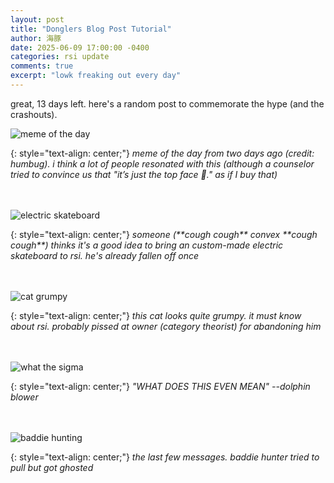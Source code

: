 ```yaml
---
layout: post
title: "Donglers Blog Post Tutorial"
author: 海豚
date: 2025-06-09 17:00:00 -0400
categories: rsi update
comments: true
excerpt: "lowk freaking out every day"
---
```


great, 13 days left. here's a random post to commemorate the hype (and the crashouts).

![meme of the day](https://github.com/user-attachments/assets/2144a7de-d40b-460f-84a4-c1f4a7338788)

{: style="text-align: center;"}
*meme of the day from two days ago (credit: humbug). i think a lot of people resonated with this (although a counselor tried to convince us that "it’s just the top face 🙏." as if I buy that)*
<br><br><br>

![electric skateboard](https://github.com/user-attachments/assets/4bf9bf89-a259-42ef-ba6a-74fa844897f1)

{: style="text-align: center;"}
*someone (\*\*cough cough\*\* convex \*\*cough cough\*\*) thinks it's a good idea to bring an custom-made electric skateboard to rsi. he's already fallen off once*
<br><br><br>

![cat grumpy](https://github.com/user-attachments/assets/fa7add8f-88cc-4c7d-8a31-665f74b19178)

{: style="text-align: center;"}
*this cat looks quite grumpy. it must know about rsi. probably pissed at owner (category theorist) for abandoning him*
<br><br><br>

![what the sigma](https://github.com/user-attachments/assets/8004d409-e84a-44df-8e15-a1b31eb49225)

{: style="text-align: center;"}
*"WHAT DOES THIS EVEN MEAN" --dolphin blower*
<br><br><br>

![baddie hunting](https://github.com/user-attachments/assets/26faee55-8f7d-48bb-8163-e0a32176bb6c)

{: style="text-align: center;"}
*the last few messages. baddie hunter tried to pull but got ghosted*
